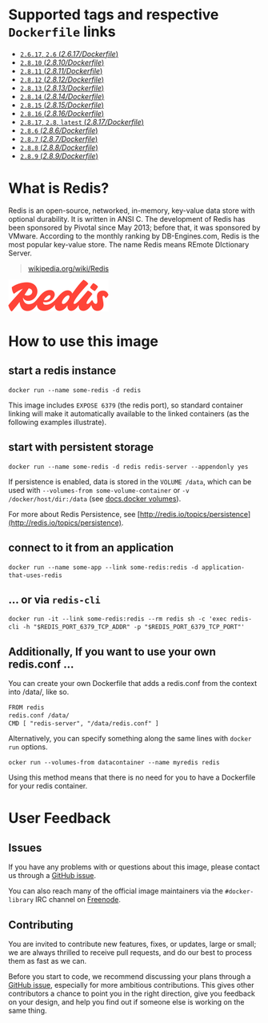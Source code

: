 # Supported tags and respective `Dockerfile` links

- [`2.6.17`, `2.6` (*2.6.17/Dockerfile*)](https://github.com/docker-library/redis/blob/99c172e82ed81af441e13dd48dda2729e19493bc/2.6.17/Dockerfile)
- [`2.8.10` (*2.8.10/Dockerfile*)](https://github.com/docker-library/redis/blob/99c172e82ed81af441e13dd48dda2729e19493bc/2.8.10/Dockerfile)
- [`2.8.11` (*2.8.11/Dockerfile*)](https://github.com/docker-library/redis/blob/99c172e82ed81af441e13dd48dda2729e19493bc/2.8.11/Dockerfile)
- [`2.8.12` (*2.8.12/Dockerfile*)](https://github.com/docker-library/redis/blob/99c172e82ed81af441e13dd48dda2729e19493bc/2.8.12/Dockerfile)
- [`2.8.13` (*2.8.13/Dockerfile*)](https://github.com/docker-library/redis/blob/99c172e82ed81af441e13dd48dda2729e19493bc/2.8.13/Dockerfile)
- [`2.8.14` (*2.8.14/Dockerfile*)](https://github.com/docker-library/redis/blob/99c172e82ed81af441e13dd48dda2729e19493bc/2.8.14/Dockerfile)
- [`2.8.15` (*2.8.15/Dockerfile*)](https://github.com/docker-library/redis/blob/99c172e82ed81af441e13dd48dda2729e19493bc/2.8.15/Dockerfile)
- [`2.8.16` (*2.8.16/Dockerfile*)](https://github.com/docker-library/redis/blob/99c172e82ed81af441e13dd48dda2729e19493bc/2.8.16/Dockerfile)
- [`2.8.17`, `2.8`, `latest` (*2.8.17/Dockerfile*)](https://github.com/docker-library/redis/blob/99c172e82ed81af441e13dd48dda2729e19493bc/2.8.17/Dockerfile)
- [`2.8.6` (*2.8.6/Dockerfile*)](https://github.com/docker-library/redis/blob/99c172e82ed81af441e13dd48dda2729e19493bc/2.8.6/Dockerfile)
- [`2.8.7` (*2.8.7/Dockerfile*)](https://github.com/docker-library/redis/blob/99c172e82ed81af441e13dd48dda2729e19493bc/2.8.7/Dockerfile)
- [`2.8.8` (*2.8.8/Dockerfile*)](https://github.com/docker-library/redis/blob/99c172e82ed81af441e13dd48dda2729e19493bc/2.8.8/Dockerfile)
- [`2.8.9` (*2.8.9/Dockerfile*)](https://github.com/docker-library/redis/blob/99c172e82ed81af441e13dd48dda2729e19493bc/2.8.9/Dockerfile)

# What is Redis?

Redis is an open-source, networked, in-memory, key-value data store with optional durability. It is written in ANSI C. The development of Redis has been sponsored by Pivotal since May 2013; before that, it was sponsored by VMware. According to the monthly ranking by DB-Engines.com, Redis is the most popular key-value store. The name Redis means REmote DIctionary Server.

> [wikipedia.org/wiki/Redis](https://en.wikipedia.org/wiki/Redis)

![logo](https://raw.githubusercontent.com/docker-library/docs/master/redis/logo.png)

# How to use this image

## start a redis instance

    docker run --name some-redis -d redis

This image includes `EXPOSE 6379` (the redis port), so standard container linking will make it automatically available to the linked containers (as the following examples illustrate).

## start with persistent storage

    docker run --name some-redis -d redis redis-server --appendonly yes

If persistence is enabled, data is stored in the `VOLUME /data`, which can be used with `--volumes-from some-volume-container` or `-v /docker/host/dir:/data` (see [docs.docker volumes](http://docs.docker.com/userguide/dockervolumes/)).

For more about Redis Persistence, see [http://redis.io/topics/persistence](http://redis.io/topics/persistence).

## connect to it from an application

    docker run --name some-app --link some-redis:redis -d application-that-uses-redis

## ... or via `redis-cli`

    docker run -it --link some-redis:redis --rm redis sh -c 'exec redis-cli -h "$REDIS_PORT_6379_TCP_ADDR" -p "$REDIS_PORT_6379_TCP_PORT"'

## Additionally, If you want to use your own redis.conf ...

You can create your own Dockerfile that adds a redis.conf from the context into /data/, like so.

    FROM redis
    redis.conf /data/
    CMD [ "redis-server", "/data/redis.conf" ]

Alternatively, you can specify something along the same lines with `docker run` options.

    ocker run --volumes-from datacontainer --name myredis redis

Using this method means that there is no need for you to have a Dockerfile for your redis container.

# User Feedback

## Issues

If you have any problems with or questions about this image, please contact us
 through a [GitHub issue](https://github.com/docker-library/redis/issues).

You can also reach many of the official image maintainers via the
`#docker-library` IRC channel on [Freenode](https://freenode.net).

## Contributing

You are invited to contribute new features, fixes, or updates, large or small;
we are always thrilled to receive pull requests, and do our best to process them
as fast as we can.

Before you start to code, we recommend discussing your plans 
through a [GitHub issue](https://github.com/docker-library/redis/issues), especially for more ambitious
contributions. This gives other contributors a chance to point you in the right
direction, give you feedback on your design, and help you find out if someone
else is working on the same thing.
